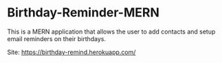 # Birthday-Reminder-MERN
This is a MERN application that allows the user to add contacts and setup email reminders on  their birthdays.

Site: https://birthday-remind.herokuapp.com/
